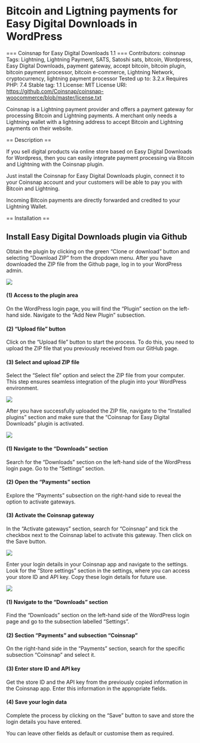 # Bitcoin and Ligtning payments for Easy Digital Downloads in WordPress

=== Coinsnap for Easy Digital Downloads 1.1 ===
Contributors: coinsnap
Tags: Lightning, Lightning Payment, SATS, Satoshi sats, bitcoin, Wordpress, Easy Digital Downloads, payment gateway, accept bitcoin, bitcoin plugin, bitcoin payment processor, bitcoin e-commerce, Lightning Network, cryptocurrency, lightning payment processor
Tested up to: 3.2.x
Requires PHP: 7.4
Stable tag: 1.1
License: MIT
License URI: https://github.com/Coinsnap/coinsnap-woocommerce/blob/master/license.txt

Coinsnap is a Lightning payment provider and offers a payment gateway for processing Bitcoin and Lightning payments. A merchant only needs a Lightning wallet with a lightning address to accept Bitcoin and Lightning payments on their website.

== Description ==

If you sell digital products via online store based on Easy Digital Downloads for Wordpress, then you can easily integrate payment processing via Bitcoin and Lightning with the Coinsnap plugin.

Just install the Coinsnap for Easy Digital Downloads plugin, connect it to your Coinsnap account and your customers will be able to pay you with Bitcoin and Lightning.

Incoming Bitcoin payments are directly forwarded and credited to your Lightning Wallet.

== Installation ==

## Install Easy Digital Downloads plugin via Github ##

Obtain the plugin by clicking on the green “Clone or download” button and selecting “Download ZIP” from the dropdown menu. After you have downloaded the ZIP file from the Github page, log in to your WordPress admin.

![](https://coinsnap.io/wp-content/uploads/2024/01/Screenshot-2024-01-19-at-13.55.00.png)

#### (1) Access to the plugin area ####
On the WordPress login page, you will find the “Plugin” section on the left-hand side. Navigate to the “Add New Plugin” subsection.

#### (2) “Upload file” button ####
Click on the “Upload file” button to start the process. To do this, you need to upload the ZIP file that you previously received from our GitHub page.

#### (3) Select and upload ZIP file ####
Select the “Select file” option and select the ZIP file from your computer. This step ensures seamless integration of the plugin into your WordPress environment.

![](https://coinsnap.io/wp-content/uploads/2024/01/Screenshot-2024-01-19-at-13.55.23-1.png)

After you have successfully uploaded the ZIP file, navigate to the “Installed plugins” section and make sure that the “Coinsnap for Easy Digital Downloads” plugin is activated.

![](https://coinsnap.io/wp-content/uploads/2024/01/Screenshot-2024-01-19-at-13.55.55.png)

#### (1) Navigate to the “Downloads” section ####
Search for the “Downloads” section on the left-hand side of the WordPress login page. Go to the “Settings” section.

#### (2) Open the “Payments” section ####
Explore the “Payments” subsection on the right-hand side to reveal the option to activate gateways.

#### (3) Activate the Coinsnap gateway ####
In the “Activate gateways” section, search for “Coinsnap” and tick the checkbox next to the Coinsnap label to activate this gateway. Then click on the Save button.

![](https://coinsnap.io/wp-content/uploads/2023/11/Screenshot-2023-11-30-at-10.22.46.png)

Enter your login details in your Coinsnap app and navigate to the settings. Look for the “Store settings” section in the settings, where you can access your store ID and API key. Copy these login details for future use.

![](https://coinsnap.io/wp-content/uploads/2024/01/Screenshot-2024-01-19-at-13.56.42.png)

#### (1) Navigate to the “Downloads” section ####
Find the “Downloads” section on the left-hand side of the WordPress login page and go to the subsection labelled “Settings”.

#### (2) Section “Payments” and subsection “Coinsnap” ####
On the right-hand side in the “Payments” section, search for the specific subsection “Coinsnap” and select it.

#### (3) Enter store ID and API key ####
Get the store ID and the API key from the previously copied information in the Coinsnap app. Enter this information in the appropriate fields.

#### (4) Save your login data ####
Complete the process by clicking on the “Save” button to save and store the login details you have entered.

You can leave other fields as default or customise them as required.
